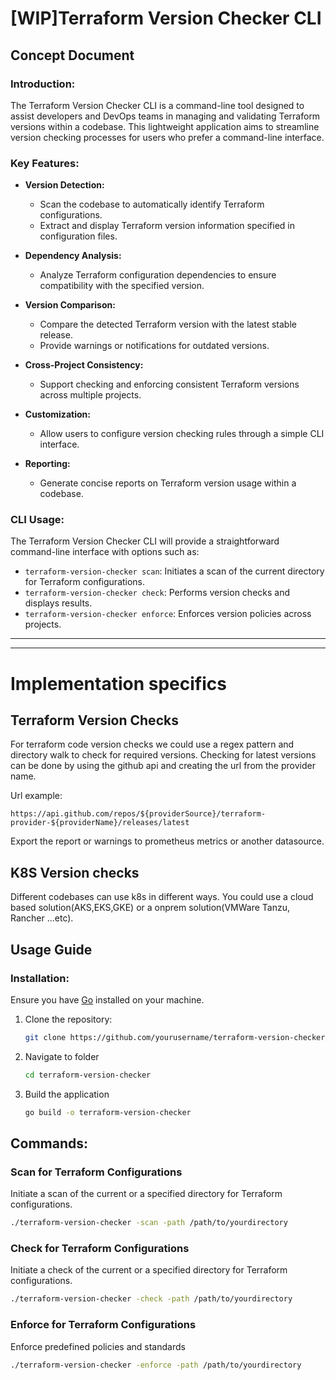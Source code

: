 # [WIP]Terraform Version Checker CLI

## Concept Document

### Introduction:
The Terraform Version Checker CLI is a command-line tool designed to assist developers and DevOps teams in managing and validating Terraform versions within a codebase. This lightweight application aims to streamline version checking processes for users who prefer a command-line interface.


### Key Features:

- **Version Detection:**
  - Scan the codebase to automatically identify Terraform configurations.
  - Extract and display Terraform version information specified in configuration files.

- **Dependency Analysis:**
  - Analyze Terraform configuration dependencies to ensure compatibility with the specified version.

- **Version Comparison:**
  - Compare the detected Terraform version with the latest stable release.
  - Provide warnings or notifications for outdated versions.

- **Cross-Project Consistency:**
  - Support checking and enforcing consistent Terraform versions across multiple projects.

- **Customization:**
  - Allow users to configure version checking rules through a simple CLI interface.

- **Reporting:**
  - Generate concise reports on Terraform version usage within a codebase.

### CLI Usage:

The Terraform Version Checker CLI will provide a straightforward command-line interface with options such as:
  - `terraform-version-checker scan`: Initiates a scan of the current directory for Terraform configurations.
  - `terraform-version-checker check`: Performs version checks and displays results.
  - `terraform-version-checker enforce`: Enforces version policies across projects.




---
---
# Implementation specifics
## Terraform Version Checks
For terraform code version checks we could use a regex pattern and directory walk to check for required versions. 
Checking for latest versions can be done by using the github api and creating the url from the provider name. 

Url example:
```
https://api.github.com/repos/${providerSource}/terraform-provider-${providerName}/releases/latest

```
Export the report or warnings to prometheus metrics or another datasource. 
## K8S Version checks
Different codebases can use k8s in different ways. 
You could use a cloud based solution(AKS,EKS,GKE) or a onprem solution(VMWare Tanzu, Rancher ...etc). 


## Usage Guide

### Installation:

Ensure you have [Go](https://golang.org/dl/) installed on your machine.

1. Clone the repository:
   ```sh
   git clone https://github.com/yourusername/terraform-version-checker.git
2. Navigate to folder
   ```sh
   cd terraform-version-checker
3. Build the application
   ```sh
   go build -o terraform-version-checker

## Commands:

### Scan for Terraform Configurations
Initiate a scan of the current or a specified directory for Terraform configurations.

```sh
./terraform-version-checker -scan -path /path/to/yourdirectory
```
### Check for Terraform Configurations
Initiate a check of the current or a specified directory for Terraform configurations.
```sh
./terraform-version-checker -check -path /path/to/yourdirectory
```
### Enforce for Terraform Configurations
Enforce predefined policies and standards
```sh
./terraform-version-checker -enforce -path /path/to/yourdirectory
```

